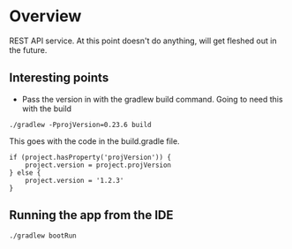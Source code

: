 # Overview

REST API service.  At this point doesn't do anything, will get fleshed out in the future.

## Interesting points

* Pass the version in with the gradlew build command.  Going to need this with the build
```
./gradlew -PprojVersion=0.23.6 build
```
This goes with the code in the build.gradle file.
```
if (project.hasProperty('projVersion')) {
    project.version = project.projVersion
} else {
    project.version = '1.2.3'
}
```

## Running the app from the IDE
```
./gradlew bootRun
```